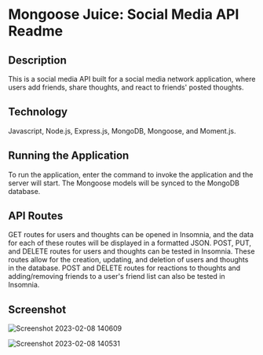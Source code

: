 # Mongoose Juice: Social Media API Readme

## Description

This is a social media API built for a social media network application, where users add friends, share thoughts, and react to friends' posted thoughts.

## Technology

Javascript, Node.js, Express.js, MongoDB, Mongoose, and Moment.js.

## Running the Application

To run the application, enter the command to invoke the application and the server will start. The Mongoose models will be synced to the MongoDB database.

## API Routes

GET routes for users and thoughts can be opened in Insomnia, and the data for each of these routes will be displayed in a formatted JSON.
POST, PUT, and DELETE routes for users and thoughts can be tested in Insomnia. These routes allow for the creation, updating, and deletion of users and thoughts in the database.
POST and DELETE routes for reactions to thoughts and adding/removing friends to a user's friend list can also be tested in Insomnia.

## Screenshot

![Screenshot 2023-02-08 140609](https://user-images.githubusercontent.com/112577325/217639926-c09eb485-685a-4291-9b8b-a612fd411f77.png)

![Screenshot 2023-02-08 140531](https://user-images.githubusercontent.com/112577325/217639940-c39cdec4-a5d6-40d5-a4a7-1eab1b548724.png)

